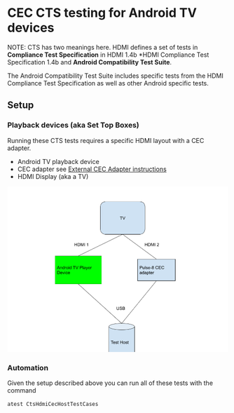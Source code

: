 # CEC CTS testing for Android TV devices

NOTE: CTS has two meanings here. HDMI defines a set of tests in **Compliance
Test Specification** in HDMI 1.4b *HDMI Compliance Test Specification 1.4b and
**Android Compatibility Test Suite**.

The Android Compatibility Test Suite includes specific tests from the HDMI 
Compliance Test Specification as well as other Android specific tests.

## Setup

### Playback devices (aka Set Top Boxes)

Running these CTS tests requires a specific HDMI layout with a CEC adapter.

*   Android TV playback device
*   CEC adapter see [External CEC Adapter instructions](cec_adapter.md)
*   HDMI Display (aka a TV)

![drawing](setup.png)

### Automation

Given the setup described above you can run all of these tests with the command

```
atest CtsHdmiCecHostTestCases
```
